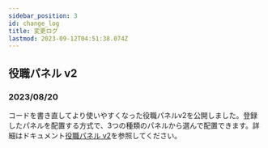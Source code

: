 ```yaml
---
sidebar_position: 3
id: change_log
title: 変更ログ
lastmod: 2023-09-12T04:51:38.074Z
---
```


## 役職パネル v2

### 2023/08/20

コードを書き直してより使いやすくなった役職パネルv2を公開しました。登録したパネルを配置する方式で、3つの種類のパネルから選んで配置できます。詳細はドキュメント[役職パネル v2](resource/role_panel_v2)を参照してください。
